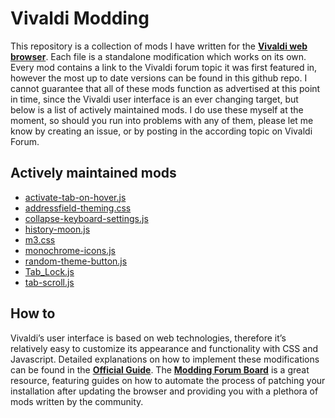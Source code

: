 # Vivaldi Modding

This repository is a collection of mods I have written for the [**Vivaldi web
browser**][1]. Each file is a standalone modification which works on its own.
Every mod contains a link to the Vivaldi forum topic it was first featured in,
however the most up to date versions can be found in this github repo. I cannot
guarantee that all of these mods function as advertised at this point in time,
since the Vivaldi user interface is an ever changing target, but below is a list
of actively maintained mods. I do use these myself at the moment, so should you
run into problems with any of them, please let me know by creating an issue, or
by posting in the according topic on Vivaldi Forum.

## Actively maintained mods

- [activate-tab-on-hover.js](activate-tab-on-hover.js)
- [addressfield-theming.css](addressfield-theming.css)
- [collapse-keyboard-settings.js](collapse-keyboard-settings.js)
- [history-moon.js](history-moon.js)
- [m3.css](m3.css)
- [monochrome-icons.js](monochrome-icons.js)
- [random-theme-button.js](random-theme-button.js)
- [Tab_Lock.js](page-actions/Tab_Lock.js)
- [tab-scroll.js](tab-scroll.js)

## How to

Vivaldi’s user interface is based on web technologies, therefore it’s relatively
easy to customize its appearance and functionality with CSS and Javascript.
Detailed explanations on how to implement these modifications can be found in
the [**Official Guide**][2]. The [**Modding Forum Board**][3] is a great
resource, featuring guides on how to automate the process of patching your
installation after updating the browser and providing you with a plethora of
mods written by the community.

[1]: https://vivaldi.com/
[2]: https://forum.vivaldi.net/topic/10549/modding-vivaldi/
[3]: https://forum.vivaldi.net/category/52/modifications/
